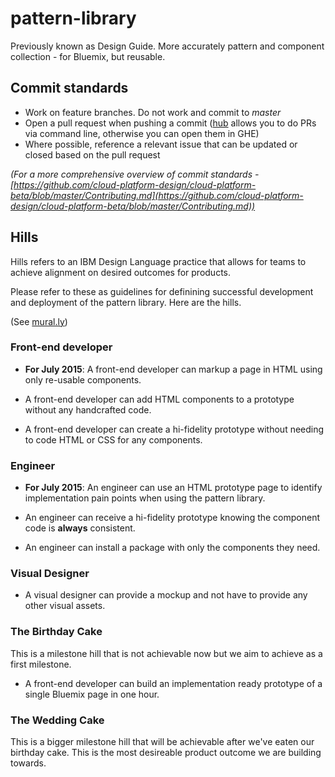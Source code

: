 # pattern-library
Previously known as Design Guide. More accurately pattern and component collection - for Bluemix, but reusable.

## Commit standards

* Work on feature branches. Do not work and commit to *master*
* Open a pull request when pushing a commit ([hub](https://github.com/github/hub) allows you to do PRs via command line, otherwise you can open them in GHE)
* Where possible, reference a relevant issue that can be updated or closed based on the pull request

*(For a more comprehensive overview of commit standards - [https://github.com/cloud-platform-design/cloud-platform-beta/blob/master/Contributing.md](https://github.com/cloud-platform-design/cloud-platform-beta/blob/master/Contributing.md))*

## Hills

Hills refers to an IBM Design Language practice that allows for teams to achieve alignment on desired outcomes for products.

Please refer to these as guidelines for definining successful development and deployment of the pattern library. Here are the hills.

(See [mural.ly](https://app.mural.ly/t/ibm14/m/ibm14/1432917991069))

### Front-end developer

- **For July 2015**: A front-end developer can markup a page in HTML using only re-usable components.

- A front-end developer can add HTML components to a prototype without any handcrafted code.

- A front-end developer can create a hi-fidelity prototype without needing to code HTML or CSS for any components.

### Engineer

- **For July 2015**: An engineer can use an HTML prototype page to identify implementation pain points when using the pattern library.

- An engineer can receive a hi-fidelity prototype knowing the component code is **always** consistent.

- An engineer can install a package with only the components they need.

### Visual Designer

- A visual designer can provide a mockup and not have to provide any other visual assets.

### The Birthday Cake

This is a milestone hill that is not achievable now but we aim to achieve as a first milestone.

- A front-end developer can build an implementation ready prototype of a single Bluemix page in one hour.

### The Wedding Cake

This is a bigger milestone hill that will be achievable after we've eaten our birthday cake. This is the most desireable product outcome we are building towards.

*<coming soon>*
